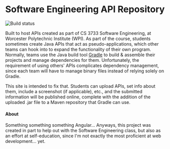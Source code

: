 # Software Engineering API Repository
![Build status](https://codebuild.us-east-1.amazonaws.com/badges?uuid=eyJlbmNyeXB0ZWREYXRhIjoidjMwRGJ2blNhTEo1bXhFazFOZ0NPMTVUTitvNjZLVzVPWTZxMnJRQm42ajk3WGU0Q0hNdVlrVlVvRGIzTEpIRjcxWWwxbnIvRzM3T1AzcHN0MGJkVFVjPSIsIml2UGFyYW1ldGVyU3BlYyI6IitZMks1MlFDY1ZHaGxsc1ciLCJtYXRlcmlhbFNldFNlcmlhbCI6MX0%3D&branch=master)

Built to host APIs created as part of CS 3733 Software Engineering, at Worcester Polytechnic Institute
(WPI). As part of the course, students sometimes create Java APIs that act as pseudo-applications, which
other teams can hook into to expand the functionality of their own program. Normally, teams use the Java
build tool [Gradle](https://github.com/gradle/gradle) to build & assemble their projects and manage
dependencies for them. Unfortunately, the requirement of using others' APIs complicates dependency
management, since each team will have to manage binary files instead of relying solely on Gradle.

This site is intended to fix that. Students can upload APIs, set info about them, include a screenshot
(if applicable), etc., and the submitted information will be published online, complete with the
addition of the uploaded .jar file to a Maven repository that Gradle can use.

#### About

Something something something Angular... Anyways, this project was created in part to help out with
the Software Engineering class, but also as an effort at self-education, since I'm not exactly the most
proficient at web development... yet.
